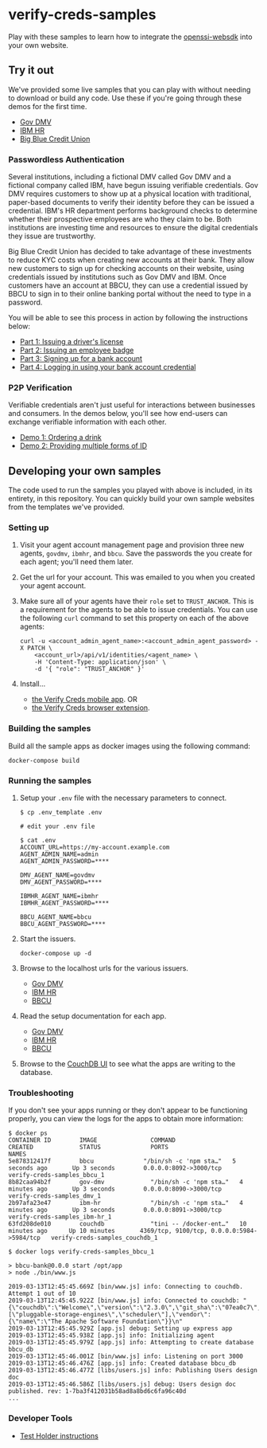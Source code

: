 # verify-creds-samples

Play with these samples to learn how to integrate the [openssi-websdk](https://github.com/IBM-Blockchain-Identity/openssi-websdk) into your own website.

## Try it out

We've provided some live samples that you can play with without needing to download or build any code.  Use these if
you're going through these demos for the first time.

- [Gov DMV](https://gov.livedemo.verify-creds.com)
- [IBM HR](https://employer.livedemo.verify-creds.com)
- [Big Blue Credit Union](https://bbcu.livedemo.verify-creds.com)

### Passwordless Authentication

Several institutions, including a fictional DMV called Gov DMV and a fictional company called IBM, have begun issuing
verifiable credentials.  Gov DMV requires customers to show up at a physical location with traditional, paper-based
documents to verify their identity before they can be issued a credential.  IBM's HR department performs background
checks to determine whether their prospective employees are who they claim to be.  Both institutions are investing time
and resources to ensure the digital credentials they issue are trustworthy.

Big Blue Credit Union has decided to take advantage of these investments to reduce KYC costs when creating new accounts
at their bank.  They allow new customers to sign up for checking accounts on their website, using credentials issued by
institutions such as Gov DMV and IBM.  Once customers have an account at BBCU, they can use a credential issued by BBCU
to sign in to their online banking portal without the need to type in a password.
  
You will be able to see this process in action by following the instructions below:

- [Part 1: Issuing a driver's license](gov-dmv/README.md#part-1-issuing-a-drivers-license)
- [Part 2: Issuing an employee badge](ibm-hr/README.md#part-2-issuing-proof-of-employment)
- [Part 3: Signing up for a bank account](bbcu/README.md#part-3-signing-up-for-a-bank-account)
- [Part 4: Logging in using your bank account credential](bbcu/README.md#part-4-signing-in-using-verifiable-credentials)

### P2P Verification

Verifiable credentials aren't just useful for interactions between businesses and consumers.  In the demos below, you'll
see how end-users can exchange verifiable information with each other.

- [Demo 1: Ordering a drink](peer-to-peer/README.md#demo-1-ordering-a-drink)
- [Demo 2: Providing multiple forms of ID](peer-to-peer/README.md#demo-2-providing-multiple-forms-of-id)


## Developing your own samples

The code used to run the samples you played with above is included, in its entirety, in this repository.  You can quickly
build your own sample websites from the templates we've provided.

### Setting up

1. Visit your agent account management page and provision three new agents, `govdmv`, `ibmhr`,
and `bbcu`.  Save the passwords the you create for each agent; you'll need them later.

2. Get the url for your account.  This was emailed to you when you created your agent account.

3. Make sure all of your agents have their `role` set to `TRUST_ANCHOR`.  This is a requirement for the agents to be
able to issue credentials.  You can use the following `curl` command to set this property on each of the above agents:
    ```
    curl -u <account_admin_agent_name>:<account_admin_agent_password> -X PATCH \
        <account_url>/api/v1/identities/<agent_name> \
        -H 'Content-Type: application/json' \
        -d '{ "role": "TRUST_ANCHOR" }'
    ```

4. Install...
    - [the Verify Creds mobile app]().
    OR
    - [the Verify Creds browser extension]().

### Building the samples

Build all the sample apps as docker images using the following command:

```
docker-compose build
```

### Running the samples

1. Setup your `.env` file with the necessary parameters to connect.
    ```
    $ cp .env_template .env
    
    # edit your .env file
    
    $ cat .env
    ACCOUNT_URL=https://my-account.example.com
    AGENT_ADMIN_NAME=admin
    AGENT_ADMIN_PASSWORD=****
    
    DMV_AGENT_NAME=govdmv
    DMV_AGENT_PASSWORD=****
    
    IBMHR_AGENT_NAME=ibmhr
    IBMHR_AGENT_PASSWORD=****
    
    BBCU_AGENT_NAME=bbcu
    BBCU_AGENT_PASSWORD=****
    ```

2. Start the issuers.
    ```
    docker-compose up -d
    ```

3. Browse to the localhost urls for the various issuers.
    - [Gov DMV](http://localhost:8090)
    - [IBM HR](http://localhost:8091)
    - [BBCU](http://localhost:8092)
    
4. Read the setup documentation for each app.
    - [Gov DMV](gov-dmv/README.md#development)
    - [IBM HR](ibm-hr/README.md#development)
    - [BBCU](bbcu/README.md#development)

4. Browse to the [CouchDB UI](http://localhost:5984/_utils) to see what the apps are writing to the database.

### Troubleshooting

If you don't see your apps running or they don't appear to be functioning properly, you can view the logs for the apps
to obtain more information:
```
$ docker ps
CONTAINER ID        IMAGE               COMMAND                  CREATED             STATUS              PORTS                                        NAMES
5e878312417f        bbcu              "/bin/sh -c 'npm sta…"   5 seconds ago       Up 3 seconds        0.0.0.0:8092->3000/tcp                       verify-creds-samples_bbcu_1
8b82caa94b2f        gov-dmv             "/bin/sh -c 'npm sta…"   4 minutes ago       Up 3 seconds        0.0.0.0:8090->3000/tcp                       verify-creds-samples_dmv_1
2b97afa23e47        ibm-hr              "/bin/sh -c 'npm sta…"   4 minutes ago       Up 3 seconds        0.0.0.0:8091->3000/tcp                       verify-creds-samples_ibm-hr_1
63fd208de010        couchdb             "tini -- /docker-ent…"   10 minutes ago      Up 10 minutes       4369/tcp, 9100/tcp, 0.0.0.0:5984->5984/tcp   verify-creds-samples_couchdb_1

$ docker logs verify-creds-samples_bbcu_1 

> bbcu-bank@0.0.0 start /opt/app
> node ./bin/www.js

2019-03-13T12:45:45.669Z [bin/www.js] info: Connecting to couchdb.  Attempt 1 out of 10
2019-03-13T12:45:45.922Z [bin/www.js] info: Connected to couchdb: "{\"couchdb\":\"Welcome\",\"version\":\"2.3.0\",\"git_sha\":\"07ea0c7\",\"uuid\":\"0c06c8cdfd26a14f8aa9f0cad15e46a4\",\"features\":[\"pluggable-storage-engines\",\"scheduler\"],\"vendor\":{\"name\":\"The Apache Software Foundation\"}}\n"
2019-03-13T12:45:45.929Z [app.js] debug: Setting up express app
2019-03-13T12:45:45.938Z [app.js] info: Initializing agent
2019-03-13T12:45:45.979Z [app.js] info: Attempting to create database bbcu_db
2019-03-13T12:45:46.001Z [bin/www.js] info: Listening on port 3000
2019-03-13T12:45:46.476Z [app.js] info: Created database bbcu_db
2019-03-13T12:45:46.477Z [libs/users.js] info: Publishing Users design doc
2019-03-13T12:45:46.586Z [libs/users.js] debug: Users design doc published. rev: 1-7ba3f412031b58ad8a8bd6c6fa96c40d
...
```

### Developer Tools

- [Test Holder instructions](test_holder/README.md)